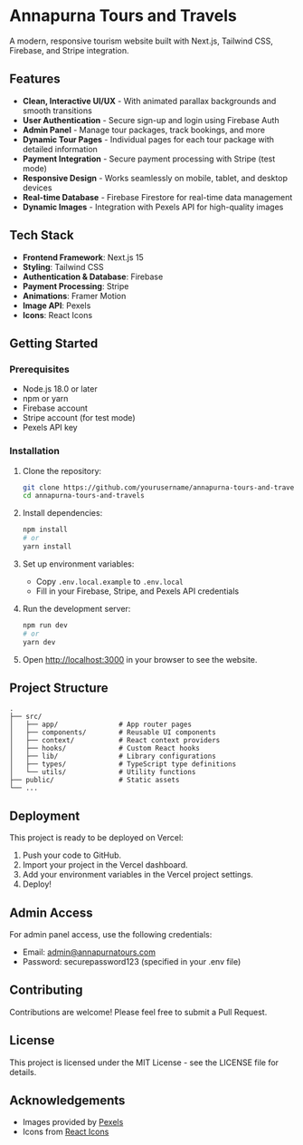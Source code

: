 # Annapurna Tours and Travels

A modern, responsive tourism website built with Next.js, Tailwind CSS, Firebase, and Stripe integration.

## Features

- **Clean, Interactive UI/UX** - With animated parallax backgrounds and smooth transitions
- **User Authentication** - Secure sign-up and login using Firebase Auth
- **Admin Panel** - Manage tour packages, track bookings, and more
- **Dynamic Tour Pages** - Individual pages for each tour package with detailed information
- **Payment Integration** - Secure payment processing with Stripe (test mode)
- **Responsive Design** - Works seamlessly on mobile, tablet, and desktop devices
- **Real-time Database** - Firebase Firestore for real-time data management
- **Dynamic Images** - Integration with Pexels API for high-quality images

## Tech Stack

- **Frontend Framework**: Next.js 15
- **Styling**: Tailwind CSS
- **Authentication & Database**: Firebase
- **Payment Processing**: Stripe
- **Animations**: Framer Motion
- **Image API**: Pexels
- **Icons**: React Icons

## Getting Started

### Prerequisites

- Node.js 18.0 or later
- npm or yarn
- Firebase account
- Stripe account (for test mode)
- Pexels API key

### Installation

1. Clone the repository:

   ```bash
   git clone https://github.com/yourusername/annapurna-tours-and-travels.git
   cd annapurna-tours-and-travels
   ```

2. Install dependencies:

   ```bash
   npm install
   # or
   yarn install
   ```

3. Set up environment variables:

   - Copy `.env.local.example` to `.env.local`
   - Fill in your Firebase, Stripe, and Pexels API credentials

4. Run the development server:

   ```bash
   npm run dev
   # or
   yarn dev
   ```

5. Open [http://localhost:3000](http://localhost:3000) in your browser to see the website.

## Project Structure

```
.
├── src/
│   ├── app/               # App router pages
│   ├── components/        # Reusable UI components
│   ├── context/           # React context providers
│   ├── hooks/             # Custom React hooks
│   ├── lib/               # Library configurations
│   ├── types/             # TypeScript type definitions
│   └── utils/             # Utility functions
├── public/                # Static assets
└── ...
```

## Deployment

This project is ready to be deployed on Vercel:

1. Push your code to GitHub.
2. Import your project in the Vercel dashboard.
3. Add your environment variables in the Vercel project settings.
4. Deploy!

## Admin Access

For admin panel access, use the following credentials:

- Email: admin@annapurnatours.com
- Password: securepassword123 (specified in your .env file)

## Contributing

Contributions are welcome! Please feel free to submit a Pull Request.

## License

This project is licensed under the MIT License - see the LICENSE file for details.

## Acknowledgements

- Images provided by [Pexels](https://www.pexels.com/)
- Icons from [React Icons](https://react-icons.github.io/react-icons/)
